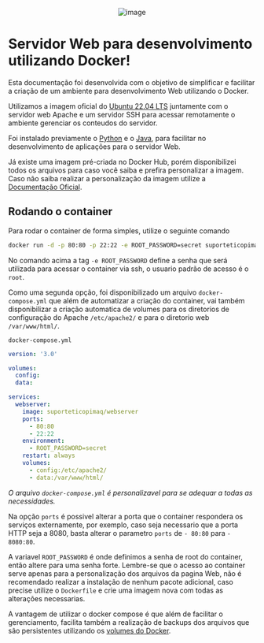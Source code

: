 <div align="center">
  
![image](https://www.copimaq.com.br/wp-content/uploads/2020/10/Logo-topo-Menu.png)

</div>

# Servidor Web para desenvolvimento utilizando Docker!
Esta documentação foi desenvolvida com o objetivo de simplificar e facilitar a criação de um ambiente para desenvolvimento Web utilizando o Docker. 

Utilizamos a imagem oficial do [Ubuntu 22.04 LTS](https://hub.docker.com/layers/library/ubuntu/22.04/images/sha256-c985bc3f77946b8e92c9a3648c6f31751a7dd972e06604785e47303f4ad47c4c?context=explore) juntamente com o servidor web Apache e um servidor SSH para acessar remotamente o ambiente gerenciar os conteudos do servidor.

Foi instalado previamente o [Python](https://www.python.org/) e o [Java](https://www.java.com/), para facilitar no desenvolvimento de aplicações para o servidor Web.

Já existe uma imagem pré-criada no Docker Hub, porém disponibilizei todos os arquivos para caso você saiba e prefira personalizar a imagem.
Caso não saiba realizar a personalização da imagem utilize a [Documentação Oficial](https://docs.docker.com/build/).

## Rodando o container
Para rodar o container de forma simples, utilize o seguinte comando
~~~bash
docker run -d -p 80:80 -p 22:22 -e ROOT_PASSWORD=secret suporteticopimaq/webserver
~~~
No comando acima a tag `-e ROOT_PASSWORD` define a senha que será utilizada para acessar o container via ssh, o usuario padrão de acesso é o `root`.
 
Como uma segunda opção, foi disponibilizado um arquivo `docker-compose.yml` que além de automatizar a criação do container, vai também disponibilizar a criação automatica de volumes para os diretorios de configuração do Apache `/etc/apache2/` e para o diretorio web `/var/www/html/`.

`docker-compose.yml`
~~~yml
version: '3.0'

volumes:
  config:
  data:

services:
  webserver:
    image: suporteticopimaq/webserver
    ports:
      - 80:80
      - 22:22
    environment:
      - ROOT_PASSWORD=secret
    restart: always
    volumes:
      - config:/etc/apache2/
      - data:/var/www/html/
~~~
_O arquivo `docker-compose.yml` é personalizavel para se adequar a todas as necessidades._

Na opção `ports` é possivel alterar a porta que o container respondera os serviços externamente, por exemplo, caso seja necessario que a porta HTTP seja a 8080, basta alterar o parametro `ports` de `- 80:80` para `- 8080:80`.

A variavel `ROOT_PASSWORD` é onde definimos a senha de root do container, então altere para uma senha forte. Lembre-se que o acesso ao container serve apenas para a personalização dos arquivos da pagina Web, não é recomendado realizar a instalação de nenhum pacote adicional, caso precise utilize o `Dockerfile` e crie uma imagem nova com todas as alterações necessarias.

A vantagem de utilizar o docker compose é que além de facilitar o gerenciamento, facilita também a realização de backups dos arquivos que são persistentes utilizando os [volumes do Docker](https://docs.docker.com/storage/volumes/).
